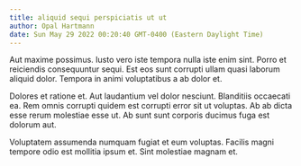 ```yaml
---
title: aliquid sequi perspiciatis ut ut
author: Opal Hartmann
date: Sun May 29 2022 00:20:40 GMT-0400 (Eastern Daylight Time)
---
```

Aut maxime possimus. Iusto vero iste tempora nulla iste enim sint. Porro et reiciendis consequuntur sequi. Est eos sunt corrupti ullam quasi laborum aliquid dolor. Tempora in animi voluptatibus a ab dolor et.

 Dolores et ratione et. Aut laudantium vel dolor nesciunt. Blanditiis occaecati ea. Rem omnis corrupti quidem est corrupti error sit ut voluptas. Ab ab dicta esse rerum molestiae esse ut. Ab sunt sunt corporis ducimus fuga est dolorum aut.

 Voluptatem assumenda numquam fugiat et eum voluptas. Facilis magni tempore odio est mollitia ipsum et. Sint molestiae magnam et.